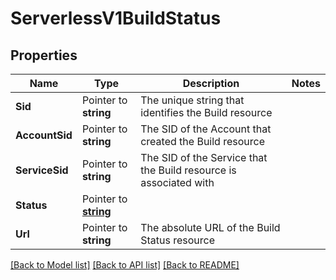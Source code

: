 # ServerlessV1BuildStatus

## Properties

Name | Type | Description | Notes
------------ | ------------- | ------------- | -------------
**Sid** | Pointer to **string** | The unique string that identifies the Build resource |
**AccountSid** | Pointer to **string** | The SID of the Account that created the Build resource |
**ServiceSid** | Pointer to **string** | The SID of the Service that the Build resource is associated with |
**Status** | Pointer to [**string**](BuildStatusEnumStatus.md) |  |
**Url** | Pointer to **string** | The absolute URL of the Build Status resource |

[[Back to Model list]](../README.md#documentation-for-models) [[Back to API list]](../README.md#documentation-for-api-endpoints) [[Back to README]](../README.md)


